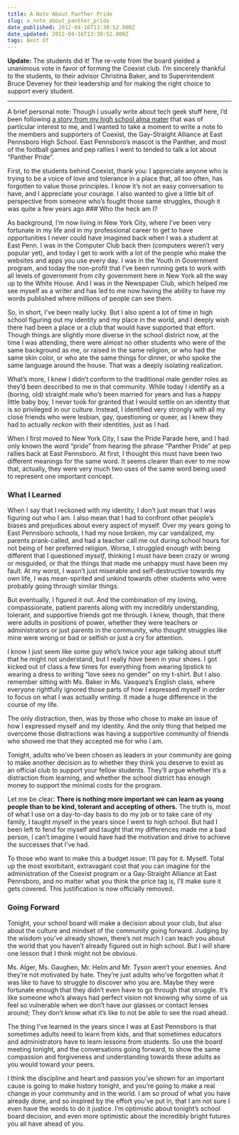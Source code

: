 ```yaml
---
title: A Note About Panther Pride
slug: a_note_about_panther_pride
date_published: 2012-04-16T13:30:52.000Z
date_updated: 2012-04-16T13:30:52.000Z
tags: Best Of
---
```


**Update:** The students did it! The re-vote from the board yielded a unanimous vote in favor of forming the Coexist club. I’m sincerely thankful to the students, to their advisor Christina Baker, and to Superintendent Bruce Deveney for their leadership and for making the right choice to support every student.

---

A brief personal note: Though I usually write about tech geek stuff here, I’d been following [a story from my high school alma mater](http://www.pennlive.com/editorials/index.ssf/2012/04/gay_alliance_east_pennsboro_sh.html) that was of particular interest to me, and I wanted to take a moment to write a note to the members and supporters of Coexist, the Gay-Straight Alliance at East Pennsboro High School. East Pennsboro’s mascot is the Panther, and most of the football games and pep rallies I went to tended to talk a lot about “Panther Pride”.

First, to the students behind Coexist, thank you: I appreciate anyone who is trying to be a voice of love and tolerance in a place that, all too often, has forgotten to value those principles. I know it’s not an easy conversation to have, and I appreciate your courage. I also wanted to give a little bit of perspective from someone who’s fought those same struggles, though it was quite a few years ago.### Who the heck am I?

As background, I’m now living in New York City, where I’ve been very fortunate in my life and in my professional career to get to have opportunities I never could have imagined back when I was a student at East Penn. I was in the Computer Club back then (computers weren’t very popular yet), and today I get to work with a lot of the people who make the websites and apps you use every day. I was in the Youth in Government program, and today the non-profit that I’ve been running gets to work with all levels of government from city government here in New York all the way up to the White House. And I was in the Newspaper Club, which helped me see myself as a writer and has led to me now having the ability to have my words published where millions of people can see them.

So, in short, I’ve been really lucky. But I also spent a lot of time in high school figuring out my identity and my place in the world, and I deeply wish there had been a place or a club that would have supported that effort. Though things are slightly more diverse in the school district now, at the time I was attending, there were almost no other students who were of the same background as me, or raised in the same religion, or who had the same skin color, or who ate the same things for dinner, or who spoke the same language around the house. That was a deeply isolating realization.

What’s more, I knew I didn’t conform to the traditional male gender roles as they’d been described to me in that community. While today I identify as a (boring, old) straight male who’s been married for years and has a happy little baby boy, I never took for granted that I would settle on an identity that is so privileged in our culture. Instead, I identified very strongly with all my close friends who were lesbian, gay, questioning or queer, as I knew they had to actually *reckon* with their identities, just as I had.

When I first moved to New York City, I saw the Pride Parade here, and I had only known the word “pride” from hearing the phrase “Panther Pride” at pep rallies back at East Pennsboro. At first, I thought this must have been two different meanings for the same word. It seems clearer than ever to me now that, actually, they were very much two uses of the same word being used to represent one important concept.

### What I Learned

When I say that I reckoned with my identity, I don’t just mean that I was figuring out who I am. I also mean that I had to confront other people’s biases and prejudices about every aspect of myself. Over my years going to East Pennsboro schools, I had my nose broken, my car vandalized, my parents prank-called, and had a teacher call me out during school hours for not being of her preferred religion. Worse, I struggled enough with being different that I questioned *myself*, thinking I must have been crazy or wrong or misguided, or that the things that made me unhappy must have been my fault. At my worst, I wasn’t just miserable and self-destructive towards my own life, I was mean-spirited and unkind towards other students who were probably going through similar things.

But eventually, I figured it out. And the combination of my loving, compassionate, patient parents along with my incredibly understanding, tolerant, and supportive friends got me through. I knew, though, that there were adults in positions of power, whether they were teachers or administrators or just parents in the community, who thought struggles like mine were wrong or bad or selfish or just a cry for attention.

I know I just seem like some guy who’s twice your age talking about stuff that he might not understand, but I really *have* been in your shoes. I got kicked out of class a few times for everything from wearing lipstick to wearing a dress to writing “love sees no gender” on my t-shirt. But I also remember sitting with Ms. Baker in Ms. Vasquez’s English class, where everyone rightfully ignored those parts of how I expressed myself in order to focus on what I was actually *writing*. It made a huge difference in the course of my life.

The only distraction, then, was by those who chose to make an issue of how I expressed myself and my identity. And the only thing that helped me overcome those distractions was having a supportive community of friends who showed me that they accepted me for who I am.

Tonight, adults who’ve been chosen as leaders in your community are going to make another decision as to whether they think you deserve to exist as an official club to support your fellow students. They’ll argue whether it’s a distraction from learning, and whether the school district has enough money to support the minimal costs for the program.

Let me be clear: **There is nothing more important we can learn as young people than to be kind, tolerant and accepting of others.** The truth is, most of what I use on a day-to-day basis to do my job or to take care of my family, I taught myself in the years since I went to high school. But had I been left to fend for myself and taught that my differences made me a bad person, I can’t imagine I would have had the motivation and drive to achieve the successes that I’ve had.

To those who want to make this a budget issue: I’ll pay for it. Myself. Total up the most exorbitant, extravagant cost that you can imagine for the administration of the Coexist program or a Gay-Straight Alliance at East Pennsboro, and no matter what you think the price tag is, I’ll make sure it gets covered. This justification is now officially removed.

### Going Forward

Tonight, your school board will make a decision about your club, but also about the culture and mindset of the community going forward. Judging by the wisdom you’ve already shown, there’s not much I can teach you about the world that you haven’t already figured out in high school. But I will share one lesson that I think might not be obvious.

Ms. Alger, Ms. Gaughen, Mr. Helm and Mr. Tyson aren’t your enemies. And they’re not motivated by hate. They’re just adults who’ve forgotten what it was like to have to struggle to discover who you are. Maybe they were fortunate enough that they didn’t even have to go through that struggle. It’s like someone who’s always had perfect vision not knowing why some of us feel so vulnerable when we don’t have our glasses or contact lenses around; They don’t know what it’s like to not be able to see the road ahead.

The thing I’ve learned in the years since I was at East Pennsboro is that sometimes adults need to learn from kids, and that sometimes educators and administrators have to learn lessons from students. So use the board meeting tonight, and the conversations going forward, to show the same compassion and forgiveness and understanding towards these adults as you would toward your peers.

I think the discipline and heart and passion you’ve shown for an important cause is going to make history tonight, and you’re going to make a real change in your community and in the world. I am so proud of what you have already done, and so inspired by the effort you’ve put in, that I am not sure I even have the words to do it justice. I’m optimistic about tonight’s school board decision, and even more optimistic about the incredibly bright futures you all have ahead of you.

